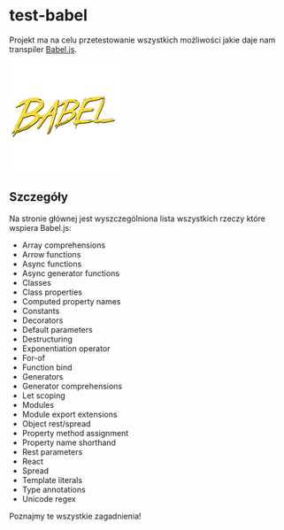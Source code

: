 # test-babel

Projekt ma na celu przetestowanie wszystkich możliwości jakie daje nam transpiler [Babel.js](https://babeljs.io/).

![babeljs-logo](./images/babeljs.png)

## Szczegóły

Na stronie głównej jest wyszczególniona lista wszystkich rzeczy które wspiera Babel.js:

 - Array comprehensions
 - Arrow functions
 - Async functions
 - Async generator functions
 - Classes
 - Class properties
 - Computed property names
 - Constants
 - Decorators
 - Default parameters
 - Destructuring
 - Exponentiation operator
 - For-of
 - Function bind
 - Generators
 - Generator comprehensions
 - Let scoping
 - Modules
 - Module export extensions
 - Object rest/spread
 - Property method assignment
 - Property name shorthand
 - Rest parameters
 - React
 - Spread
 - Template literals
 - Type annotations
 - Unicode regex

Poznajmy te wszystkie zagadnienia!
